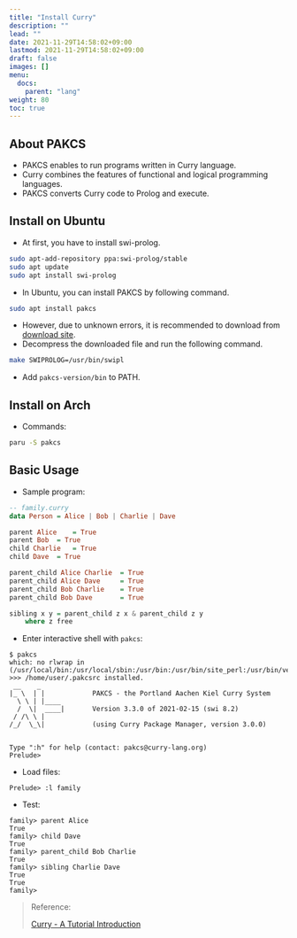 ```yaml
---
title: "Install Curry"
description: ""
lead: ""
date: 2021-11-29T14:58:02+09:00
lastmod: 2021-11-29T14:58:02+09:00
draft: false
images: []
menu: 
  docs:
    parent: "lang"
weight: 80
toc: true
---
```


## About PAKCS

- PAKCS enables to run programs written in Curry language.
- Curry combines the features of functional and logical programming languages.
- PAKCS converts Curry code to Prolog and execute.

## Install on Ubuntu

- At first, you have to install swi-prolog.

```sh
sudo apt-add-repository ppa:swi-prolog/stable
sudo apt update
sudo apt install swi-prolog
```

- In Ubuntu, you can install PAKCS by following command.

```sh
sudo apt install pakcs
```

- However, due to unknown errors, it is recommended to download from [download site](https://www.informatik.uni-kiel.de/~pakcs/download.html).
- Decompress the downloaded file and run the following command.

```sh
make SWIPROLOG=/usr/bin/swipl
```

- Add `pakcs-version/bin` to PATH.

## Install on Arch

- Commands:

```sh
paru -S pakcs
```

## Basic Usage

- Sample program:

```haskell
-- family.curry
data Person = Alice | Bob | Charlie | Dave

parent Alice	= True
parent Bob	= True
child Charlie	= True
child Dave	= True

parent_child Alice Charlie	= True
parent_child Alice Dave		= True
parent_child Bob Charlie	= True
parent_child Bob Dave		= True

sibling x y = parent_child z x & parent_child z y
	where z free
```

- Enter interactive shell with `pakcs`:

```text
$ pakcs
which: no rlwrap in (/usr/local/bin:/usr/local/sbin:/usr/bin:/usr/bin/site_perl:/usr/bin/vendor_perl:/usr/bin/core_perl)
>>> /home/user/.pakcsrc installed.
 __    _
|_ \  | |            PAKCS - the Portland Aachen Kiel Curry System
  \ \ | |____
  /  \|  ____|       Version 3.3.0 of 2021-02-15 (swi 8.2)
 / /\ \ |
/_/  \_\|            (using Curry Package Manager, version 3.0.0)


Type ":h" for help (contact: pakcs@curry-lang.org)
Prelude>
```

- Load files:

```text
Prelude> :l family
```

- Test:

```text
family> parent Alice
True
family> child Dave
True
family> parent_child Bob Charlie
True
family> sibling Charlie Dave
True
True
family>
```

> Reference:
>
> [Curry - A Tutorial Introduction](https://www.informatik.uni-kiel.de/~curry/tutorial/tutorial.pdf)
